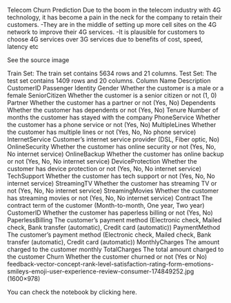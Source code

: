 Telecom Churn Prediction
Due to the boom in the telecom industry with 4G technology, it has become a pain in the neck for the company to retain their customers. -They are in the middle of setting up more cell sites on the 4G network to improve their 4G services. -It is plausible for customers to choose 4G services over 3G services due to benefits of cost, speed, latency etc

See the source image

Train Set:
The train set contains 5634 rows and 21 columns.
Test Set:
The test set contains 1409 rows and 20 columns.
Column Name	Description
CustomerID	Passenger Identity
Gender	Whether the customer is a male or a female
SeniorCitizen	Whether the customer is a senior citizen or not (1, 0)
Partner	Whether the customer has a partner or not (Yes, No)
Dependents	Whether the customer has dependents or not (Yes, No)
Tenure	Number of months the customer has stayed with the company
PhoneService	Whether the customer has a phone service or not (Yes, No)
MultipleLines	Whether the customer has multiple lines or not (Yes, No, No phone service)
InternetService	Customer’s internet service provider (DSL, Fiber optic, No)
OnlineSecurity	Whether the customer has online security or not (Yes, No, No internet service)
OnlineBackup	Whether the customer has online backup or not (Yes, No, No internet service)
DeviceProtection	Whether the customer has device protection or not (Yes, No, No internet service)
TechSupport	Whether the customer has tech support or not (Yes, No, No internet service)
StreamingTV	Whether the customer has streaming TV or not (Yes, No, No internet service)
StreamingMovies	Whether the customer has streaming movies or not (Yes, No, No internet service)
Contract	The contract term of the customer (Month-to-month, One year, Two year)
CustomerID	Whether the customer has paperless billing or not (Yes, No)
PaperlessBilling	The customer’s payment method (Electronic check, Mailed check, Bank transfer (automatic), Credit card (automatic))
PaymentMethod	The customer’s payment method (Electronic check, Mailed check, Bank transfer (automatic), Credit card (automatic))
MonthlyCharges	The amount charged to the customer monthly
TotalCharges	The total amount charged to the customer
Churn	Whether the customer churned or not (Yes or No)
feedback-vector-concept-rank-level-satisfaction-rating-form-emotions-smileys-emoji-user-experience-review-consumer-174849252.jpg (1600×978)

You can check the notebook by clicking here.
